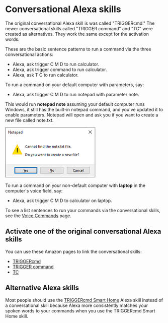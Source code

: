 # Conversational Alexa skills

The original conversational Alexa skill is was called "TRIGGERcmd."  The newer conversational skills called "TRIGGER command" and "TC" were created as alternatives.  They work the same except for the activation words.  

These are the basic sentence patterns to run a command via the three conversational actions:

* Alexa, ask trigger C M D to run calculator.
* Alexa, ask trigger command to run calculator.
* Alexa, ask T C to run calculator.

To run a command on your default computer with parameters, say:

* Alexa, ask trigger C M D to run notepad with parameter note.

This would run **notepad note** assuming your default computer runs Windows, it still has the built-in notepad command, and you've updated it to enable parameters.  Notepad will open and ask you if you want to create a new file called note.txt.

![TRIGGERcmd.com](./images/notepad_note.png)

To run a command on your non-default computer with **laptop** in the computer's voice field, say:

* Alexa, ask trigger C M D to calculator on laptop.

To see a list sentences to run your commands via the conversational skills, see the [Voice Commands](https://www.triggercmd.com/user/command/printlist) page.

## Activate one of the original conversational Alexa skills

You can use these Amazon pages to link the conversational skills: 
* [TRIGGERcmd](https://www.amazon.com/gp/product/B06XFN2TZN)
* [TRIGGER command](https://www.amazon.com/gp/product/B074TV61DK) 
* [TC](https://www.amazon.com/gp/product/B0BMGG4SHS)

## Alternative Alexa skills

Most people should use the [TRIGGERcmd Smart Home](./es/SmartHomeAlexa.md) Alexa skill instead of a conversational skill because Alexa more consistently matches your spoken words to your commands when you use the TRIGGERcmd Smart Home skill.  